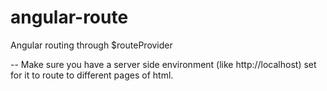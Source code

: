 # angular-route

Angular routing through $routeProvider

-- Make sure you have a server side environment (like http://localhost) set for it to route to different pages of html.
